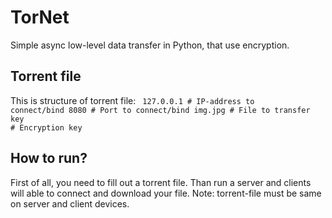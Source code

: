 # TorNet
Simple async low-level data transfer in Python, that use encryption.

## Torrent file

This is structure of torrent file:
<code>
  127.0.0.1  # IP-address to connect/bind
  8080       # Port to connect/bind
  img.jpg    # File to transfer
  key        # Encryption key
</code>

## How to run?

First of all, you need to fill out a torrent file.
Than run a server and clients will able to connect and download your file.
Note: torrent-file must be same on server and client devices.
